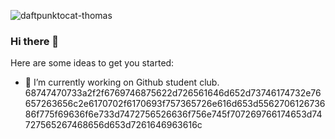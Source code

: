 ![daftpunktocat-thomas](https://user-images.githubusercontent.com/60494696/113664348-38c59d80-96c9-11eb-98b0-c259e22b945e.gif)
### Hi there 👋



Here are some ideas to get you started:

- 🔭 I’m currently working on Github student club.
68747470733a2f2f6769746875622d726561646d652d73746174732e76657263656c2e6170702f6170693f757365726e616d653d556270612673686f775f69636f6e733d7472756526636f756e745f707269766174653d74727565267468656d653d7261646963616c
